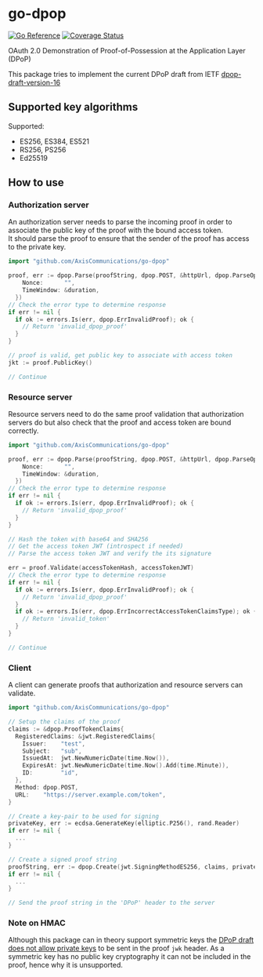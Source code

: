 # go-dpop

[![Go Reference](https://pkg.go.dev/badge/github.com/AxisCommunications/go-dpop.svg)](https://pkg.go.dev/github.com/AxisCommunications/go-dpop)
[![Coverage Status](https://badge.coveralls.io/repos/github/AxisCommunications/go-dpop/badge.svg?branch=main)](https://badge.coveralls.io/github/AxisCommunications/go-dpop?branch=main)

OAuth 2.0 Demonstration of Proof-of-Possession at the Application Layer (DPoP)

This package tries to implement the current DPoP draft from IETF
[dpop-draft-version-16](https://datatracker.ietf.org/doc/html/draft-ietf-oauth-dpop)

## Supported key algorithms

Supported:

- ES256, ES384, ES521
- RS256, PS256
- Ed25519

## How to use

### Authorization server

An authorization server needs to parse the incoming proof in order to associate the public key of the proof with the bound access token.  
It should parse the proof to ensure that the sender of the proof has access to the private key.

```go
import "github.com/AxisCommunications/go-dpop"

proof, err := dpop.Parse(proofString, dpop.POST, &httpUrl, dpop.ParseOptions{
    Nonce:      "",
    TimeWindow: &duration,
  })
// Check the error type to determine response
if err != nil {
  if ok := errors.Is(err, dpop.ErrInvalidProof); ok {
    // Return 'invalid_dpop_proof'
  }
}

// proof is valid, get public key to associate with access token
jkt := proof.PublicKey()

// Continue
```

### Resource server

Resource servers need to do the same proof validation that authorization servers do but also check that the proof and access token are bound correctly.

```go
import "github.com/AxisCommunications/go-dpop"

proof, err := dpop.Parse(proofString, dpop.POST, &httpUrl, dpop.ParseOptions{
    Nonce:      "",
    TimeWindow: &duration,
  })
// Check the error type to determine response
if err != nil {
  if ok := errors.Is(err, dpop.ErrInvalidProof); ok {
    // Return 'invalid_dpop_proof'
  }
}

// Hash the token with base64 and SHA256
// Get the access token JWT (introspect if needed)
// Parse the access token JWT and verify the its signature

err = proof.Validate(accessTokenHash, accessTokenJWT)
// Check the error type to determine response
if err != nil {
  if ok := errors.Is(err, dpop.ErrInvalidProof); ok {
    // Return 'invalid_dpop_proof'
  }
  if ok := errors.Is(err, dpop.ErrIncorrectAccessTokenClaimsType); ok {
    // Return 'invalid_token'
  }
}

// Continue
```

### Client

A client can generate proofs that authorization and resource servers can validate.

```go
import "github.com/AxisCommunications/go-dpop"

// Setup the claims of the proof
claims := &dpop.ProofTokenClaims{
  RegisteredClaims: &jwt.RegisteredClaims{
    Issuer:    "test",
    Subject:   "sub",
    IssuedAt:  jwt.NewNumericDate(time.Now()),
    ExpiresAt: jwt.NewNumericDate(time.Now().Add(time.Minute)),
    ID:        "id",
  },
  Method: dpop.POST,
  URL:    "https://server.example.com/token",
}

// Create a key-pair to be used for signing
privateKey, err := ecdsa.GenerateKey(elliptic.P256(), rand.Reader)
if err != nil {
  ...
}

// Create a signed proof string
proofString, err := dpop.Create(jwt.SigningMethodES256, claims, privateKey)
if err != nil {
  ...
}

// Send the proof string in the 'DPoP' header to the server
```

### Note on HMAC

Although this package can in theory support symmetric keys the [DPoP draft does not allow private keys](https://datatracker.ietf.org/doc/html/draft-ietf-oauth-dpop#name-dpop-proof-jwt-syntax) to be sent in the proof `jwk` header. As a symmetric key has no public key cryptography it can not be included in the proof, hence why it is unsupported.
